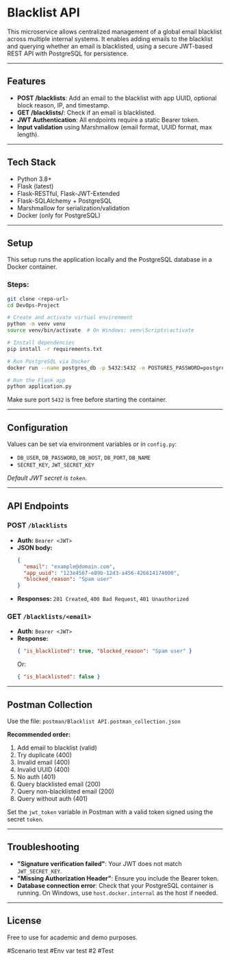 # Blacklist API

This microservice allows centralized management of a global email blacklist across multiple internal systems. It enables adding emails to the blacklist and querying whether an email is blacklisted, using a secure JWT-based REST API with PostgreSQL for persistence.

---

## Features
- **POST /blacklists**: Add an email to the blacklist with app UUID, optional block reason, IP, and timestamp.
- **GET /blacklists/<email>**: Check if an email is blacklisted.
- **JWT Authentication**: All endpoints require a static Bearer token.
- **Input validation** using Marshmallow (email format, UUID format, max length).

---

## Tech Stack
- Python 3.8+
- Flask (latest)
- Flask-RESTful, Flask-JWT-Extended
- Flask-SQLAlchemy + PostgreSQL
- Marshmallow for serialization/validation
- Docker (only for PostgreSQL)

---

## Setup

This setup runs the application locally and the PostgreSQL database in a Docker container.

### Steps:
```bash
git clone <repo-url>
cd DevOps-Project

# Create and activate virtual environment
python -m venv venv
source venv/bin/activate  # On Windows: venv\Scripts\activate

# Install dependencies
pip install -r requirements.txt

# Run PostgreSQL via Docker
docker run --name postgres_db -p 5432:5432 -e POSTGRES_PASSWORD=postgres -d postgres:13

# Run the Flask app
python application.py
```

Make sure port `5432` is free before starting the container.

---

## Configuration
Values can be set via environment variables or in `config.py`:
- `DB_USER`, `DB_PASSWORD`, `DB_HOST`, `DB_PORT`, `DB_NAME`
- `SECRET_KEY`, `JWT_SECRET_KEY`

_Default JWT secret is `token`._

---

## API Endpoints

### POST `/blacklists`
- **Auth:** `Bearer <JWT>`
- **JSON body:**
  ```json
  {
    "email": "example@domain.com",
    "app_uuid": "123e4567-e89b-12d3-a456-426614174000",
    "blocked_reason": "Spam user"
  }
  ```
- **Responses:** `201 Created`, `400 Bad Request`, `401 Unauthorized`

### GET `/blacklists/<email>`
- **Auth:** `Bearer <JWT>`
- **Response:**
  ```json
  { "is_blacklisted": true, "blocked_reason": "Spam user" }
  ```
  Or:
  ```json
  { "is_blacklisted": false }
  ```

---

## Postman Collection
Use the file: `postman/Blacklist API.postman_collection.json`

**Recommended order:**
1. Add email to blacklist (valid)
2. Try duplicate (400)
3. Invalid email (400)
4. Invalid UUID (400)
5. No auth (401)
6. Query blacklisted email (200)
7. Query non-blacklisted email (200)
8. Query without auth (401)

Set the `jwt_token` variable in Postman with a valid token signed using the secret `token`.

---

## Troubleshooting
- **"Signature verification failed"**: Your JWT does not match `JWT_SECRET_KEY`.
- **"Missing Authorization Header"**: Ensure you include the Bearer token.
- **Database connection error**: Check that your PostgreSQL container is running. On Windows, use `host.docker.internal` as the host if needed.

---

## License
Free to use for academic and demo purposes.

#Scenario test
#Env var test #2
#Test